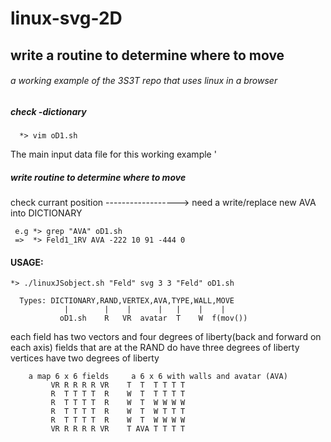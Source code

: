# linux-svg-2D
## write a routine to determine where to move
###### a working example of the 3S3T repo that uses linux in a browser

##### check -dictionary

      *> vim oD1.sh
      
 The main input data file for this working example
 '
##### write routine to determine where to move
check currant position   ------------------> need a write/replace new AVA into DICTIONARY

     e.g *> grep "AVA" oD1.sh
     =>  *> Feld1_1RV AVA -222 10 91 -444 0

#### USAGE:

    *> ./linuxJSobject.sh "Feld" svg 3 3 "Feld" oD1.sh

      Types: DICTIONARY,RAND,VERTEX,AVA,TYPE,WALL,MOVE
                |        |    |      |   |    |    |
               oD1.sh    R   VR  avatar  T    W  f(mov())         

each field has two vectors and four degrees of liberty(back and forward on each axis)
fields that are at the RAND do have three degrees of liberty
vertices have two degrees of liberty 

        a map 6 x 6 fields     a 6 x 6 with walls and avatar (AVA)
             VR R R R R VR    T  T  T T T T
             R  T T T T  R    W  T  T T T T  
             R  T T T T  R    W  T  W W W W
             R  T T T T  R    W  T  W T T T
             R  T T T T  R    W  T  W W W W
             VR R R R R VR    T AVA T T T T
